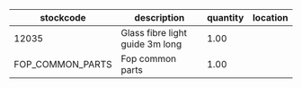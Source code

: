 |stockcode|description|quantity|location|
|---------|-----------|--------|--------|
|12035|Glass fibre light guide 3m long|1.00||
|FOP_COMMON_PARTS|Fop common parts|1.00||
